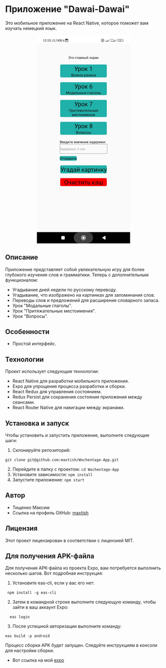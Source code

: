 # Приложение "Dawai-Dawai"

Это мобильное приложение на React Native, которое поможет вам изучать немецкий язык.

<p align="center">
  <img src="Screenshot_2023-10-08-21-01-16-570_com.rdmax.wochentage.jpg" width="300">
</p>

## Описание

Приложение представляет собой увлекательную игру для более глубокого изучения слов и грамматики. Теперь с дополнительным функционалом:

- Угадывание дней недели по русскому переводу.
- Угадывание, что изображено на картинках для запоминания слов.
- Переводы слов и предложений для расширения словарного запаса.
- Урок "Модальные глаголы".
- Урок "Притяжательные местоимения".
- Урок "Вопросы".

## Особенности

- Простой интерфейс.

## Технологии

Проект использует следующие технологии:

- React Native для разработки мобильного приложения.
- Expo для упрощения процесса разработки и сборки.
- React Redux для управления состоянием.
- Redux Persist для сохранения состояния приложения между сеансами.
- React Router Native для навигации между экранами.

## Установка и запуск

Чтобы установить и запустить приложение, выполните следующие шаги:

1. Склонируйте репозиторий:

```shell
git clone git@github.com:maxtish/Wochentage-App.git
```

2. Перейдите в папку с проектом: `cd Wochentage-App`
3. Установите зависимости: `npm install`
4. Запустите приложение: `npm start`

## Автор

- Тищенко Максим
- Ссылка на профиль GitHub: [maxtish](https://github.com/maxtish)

## Лицензия

Этот проект лицензирован в соответствии с лицензией MIT.

## Для получения APK-файла

Для получения APK-файла из проекта Expo, вам потребуется выполнить несколько шагов. Вот подробная инструкция:

1. Установите eas-cli, если у вас его нет:

```shell
 npm install -g eas-cli
```

2. Затем в командной строке выполните следующую команду, чтобы зайти в ваш аккаунт Expo:

```shell
  eas login
```

3. После успешной авторизации выполните команду:

```shell
eas build -p android
```

Процесс сборки APK будет запущен. Следуйте инструкциям в консоли для настройки сборки.

- Вот ссылка на мой [expo](https://expo.dev/accounts/rd-max/projects/wochentage)
